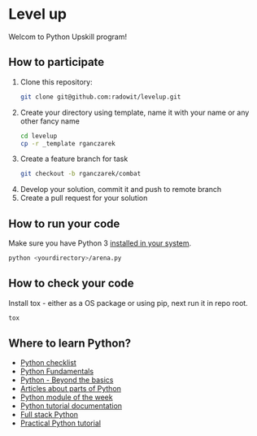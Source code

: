 # Level up
Welcom to Python Upskill program!

## How to participate

1. Clone this repository:
    ```bash
    git clone git@github.com:radowit/levelup.git
    ```
2. Create your directory using template, name it with your name or any other fancy name
    ```bash
    cd levelup
    cp -r _template rganczarek
    ```
3. Create a feature branch for task
    ```bash
    git checkout -b rganczarek/combat
    ```
4. Develop your solution, commit it and push to remote branch
5. Create a pull request for your solution

## How to run your code

Make sure you have Python 3 [installed in your system](https://realpython.com/installing-python/).

```bash
python <yourdirectory>/arena.py
```

## How to check your code

Install tox - either as a OS package or using pip, next run it in repo root.

```bash
tox
```

## Where to learn Python?

- [Python checklist](https://learnxinyminutes.com/docs/python/)
- [Python Fundamentals](https://www.pluralsight.com/courses/python-fundamentals)
- [Python - Beyond the basics](https://www.pluralsight.com/courses/python-beyond-basics)
- [Articles about parts of Python](https://realpython.com/)
- [Python module of the week](https://pymotw.com/3/)
- [Python tutorial documentation](https://docs.python.org/3/tutorial/introduction.html)
- [Full stack Python](https://www.fullstackpython.com/)
- [Practical Python tutorial](https://www.hackerrank.com/domains/python)

